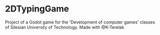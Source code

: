# 2DTypingGame
Project of a Godot game for the 'Development of computer games' classes of Silesian University of Technology. Made with @K-Terelak
